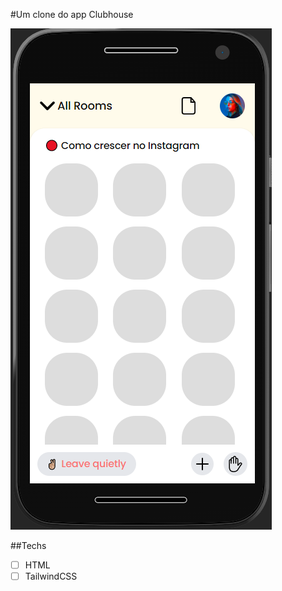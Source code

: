 #Um clone do app Clubhouse


<img src ="./assets/demonstration.png" alt="Exemplo">

##Techs
* [ ] HTML
* [ ] TailwindCSS